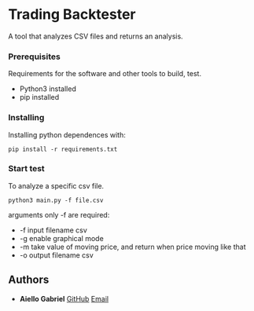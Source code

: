 # Trading Backtester

A tool that analyzes CSV files and returns an analysis.

### Prerequisites

Requirements for the software and other tools to build, test. 
- Python3 installed
- pip installed

### Installing

Installing python dependences with:

    pip install -r requirements.txt


### Start test

To analyze a specific csv file.

    python3 main.py -f file.csv 

  arguments only -f are required:
  - -f    input filename csv
  - -g    enable graphical mode
  - -m    take value of moving price, and return when price moving like that
  - -o    output filename csv


## Authors

  - **Aiello Gabriel** 
    [GitHub](https://github.com/Haifisch92)
    [Email](devgabriel92@gmail.com)

